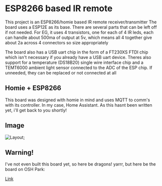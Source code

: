 # ESP8266 based IR remote

This project is an ESP8266/homie based IR remote receiver/transmitter
The board uses a ESP12E as its base. There are several parts that can
be left off if not needed. For EG, it uses 4 transistors, one for each
of 4 IR leds, each can handle about 500ma of output at 5v, which means
all 4 together give about 2a across 4 connectors so size appropriately

The board also has a USB uart chip in the form of a FT230XS FTDI chip
which isn't necessary if you already have a USB uart device. Theres
also support for a temperature (DS18B20) single wire interface chip
and a TEMT6000 ambient light sensor connected to the ADC of the ESP
chip. If unneeded, they can be replaced or not connected at all

## Homie + ESP8266

This board was designed with homie in mind and uses MQTT to comm's
with its controller. In my case, Home Assistant. As this hasnt been
written yet, i'll get back to you shortly!

## Image

![Layout](https://raw.githubusercontent.com/takigama/HomeAutomationExperiments/master/IRRemote/3dView.png);

## Warning!

I've not even built this board yet, so here be dragons! yarrr, but
here be the board on OSH Park:

[Link](https://oshpark.com/shared_projects/6rSS0T7z)
